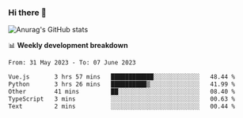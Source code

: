 ### Hi there 👋
![Anurag's GitHub stats](https://github-readme-stats.vercel.app/api?username=jami1024&show_icons=true&theme=radical)

📊 **Weekly development breakdown**
<!--START_SECTION:waka-->

```txt
From: 31 May 2023 - To: 07 June 2023

Vue.js       3 hrs 57 mins   ████████████░░░░░░░░░░░░░   48.44 %
Python       3 hrs 26 mins   ██████████▒░░░░░░░░░░░░░░   41.99 %
Other        41 mins         ██░░░░░░░░░░░░░░░░░░░░░░░   08.40 %
TypeScript   3 mins          ░░░░░░░░░░░░░░░░░░░░░░░░░   00.63 %
Text         2 mins          ░░░░░░░░░░░░░░░░░░░░░░░░░   00.44 %
```

<!--END_SECTION:waka-->
<!--
**jami1024/jami1024** is a ✨ _special_ ✨ repository because its `README.md` (this file) appears on your GitHub profile.

Here are some ideas to get you started:

- 🔭 I’m currently working on ...
- 🌱 I’m currently learning ...
- 👯 I’m looking to collaborate on ...
- 🤔 I’m looking for help with ...
- 💬 Ask me about ...
- 📫 How to reach me: ...
- 😄 Pronouns: ...
- ⚡ Fun fact: ...
-->
